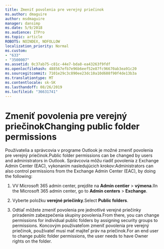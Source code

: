```yaml
---
title: Zmeniť povolenia pre verejný priečinok
ms.author: dmaguire
author: msdmaguire
manager: dansimp
ms.date: 5/9/2018
ms.audience: ITPro
ms.topic: article
ROBOTS: NOINDEX, NOFOLLOW
localization_priority: Normal
ms.custom:
- "633"
- "3500007"
ms.assetid: 0c37ab75-c81c-44e7-bda8-ea43263f9fdf
ms.openlocfilehash: 488567efb7e96b6eef52e87fc96670ab3ea91c20
ms.sourcegitcommit: 7101e29c3c890ee23dc10a10d608f90f4de13b3a
ms.translationtype: MT
ms.contentlocale: sk-SK
ms.lasthandoff: 08/26/2019
ms.locfileid: "36631741"
---
```

# <a name="changing-public-folder-permissions"></a><span data-ttu-id="183ac-102">Zmeniť povolenia pre verejný priečinok</span><span class="sxs-lookup"><span data-stu-id="183ac-102">Changing public folder permissions</span></span>

<span data-ttu-id="183ac-103">Používatelia a správcovia v programe Outlook je možné zmeniť povolenia pre verejný priečinok.</span><span class="sxs-lookup"><span data-stu-id="183ac-103">Public folder permissions can be changed by users and administrators in Outlook.</span></span> <span data-ttu-id="183ac-104">Správcovia môžu riadiť povolenia z Exchange Admin Center (EAC), vykonaním nasledujúcich krokov:</span><span class="sxs-lookup"><span data-stu-id="183ac-104">Administrators can also control permissions from the Exchange Admin Center (EAC), by doing the following:</span></span>
  
1. <span data-ttu-id="183ac-105">VV Microsoft 365 admin center, prejdite na **Admin centier** \> **výmena**.</span><span class="sxs-lookup"><span data-stu-id="183ac-105">IIn the Microsoft 365 admin center, go to **Admin centers** \> **Exchange**.</span></span>

2. <span data-ttu-id="183ac-106">Vyberte položku **verejné priečinky**.</span><span class="sxs-lookup"><span data-stu-id="183ac-106">Select **Public folders**.</span></span>

3. <span data-ttu-id="183ac-107">Odtiaľ môžete zmeniť povolenia pre jednotlivé verejné priečinky priradením zabezpečenia skupiny povolenia.</span><span class="sxs-lookup"><span data-stu-id="183ac-107">From there, you can change permissions for individual public folders by assigning security groups to permissions.</span></span> <span data-ttu-id="183ac-108">Koncovým používateľom zmeniť povolenia pre verejný priečinok, používateľ musí mať majiteľ práv na priečinok.</span><span class="sxs-lookup"><span data-stu-id="183ac-108">For an end user to change public folder permissions, the user needs to have Owner rights on the folder.</span></span>
